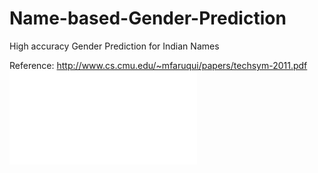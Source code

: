 # Name-based-Gender-Prediction
High accuracy Gender Prediction for Indian Names

Reference: http://www.cs.cmu.edu/~mfaruqui/papers/techsym-2011.pdf
![Alt text](/Resources/Gender_Prediction_of_Indian_Names.pdf?raw=false "Gender Prediction of Indian Names")

